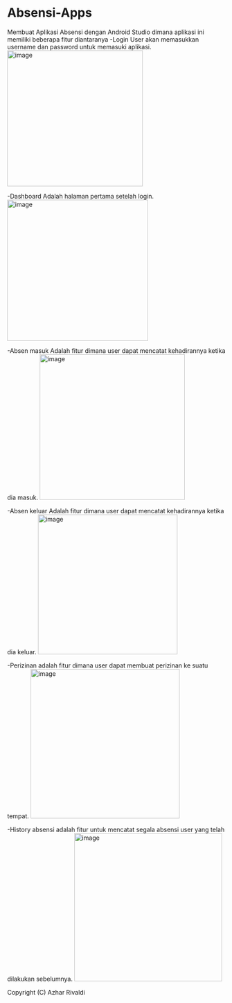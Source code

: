 # Absensi-Apps
Membuat Aplikasi Absensi dengan Android Studio dimana aplikasi ini memiliki beberapa fitur diantaranya
-Login
User akan memasukkan username dan password untuk memasuki aplikasi.
<img width="313" alt="image" src="https://github.com/Reifqi/Android-Absen/assets/90368576/54c2d524-4f9c-4afa-9433-7fd32d19c1ec">

-Dashboard
Adalah halaman pertama setelah login.
<img width="325" alt="image" src="https://github.com/Reifqi/Android-Absen/assets/90368576/c9d892c7-d80d-4eb3-82ef-7bceb55c5fe7">

-Absen masuk
Adalah fitur dimana user dapat mencatat kehadirannya ketika dia masuk.
<img width="335" alt="image" src="https://github.com/Reifqi/Android-Absen/assets/90368576/be0f5146-de40-48d4-8fcd-fe61371c8b4f">

-Absen keluar
Adalah fitur dimana user dapat mencatat kehadirannya ketika dia keluar.
<img width="322" alt="image" src="https://github.com/Reifqi/Android-Absen/assets/90368576/2591e06b-8990-4b61-ab43-d05967428467">

-Perizinan
adalah fitur dimana user dapat membuat perizinan ke suatu tempat.
<img width="344" alt="image" src="https://github.com/Reifqi/Android-Absen/assets/90368576/a3a0d290-8bd0-4bc1-ab5c-221eb2f84274">

-History absensi
adalah fitur untuk mencatat segala absensi user yang telah dilakukan sebelumnya.
<img width="341" alt="image" src="https://github.com/Reifqi/Android-Absen/assets/90368576/0690094e-fee7-4f99-8b32-4677fb057bd3">



Copyright (C) Azhar Rivaldi

